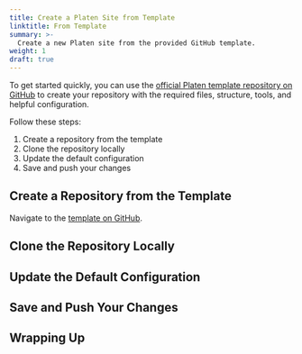 ```yaml
---
title: Create a Platen Site from Template
linktitle: From Template
summary: >-
  Create a new Platen site from the provided GitHub template.
weight: 1
draft: true
---
```


To get started quickly, you can use the [official Platen template repository on GitHub][01] to create your repository
with the required files, structure, tools, and helpful configuration.

Follow these steps:

1. Create a repository from the template
1. Clone the repository locally
1. Update the default configuration
1. Save and push your changes

## Create a Repository from the Template

Navigate to the [template on GitHub][01].

## Clone the Repository Locally

## Update the Default Configuration

## Save and Push Your Changes

## Wrapping Up

<!-- Reference Link Definitions -->
[01]: https://github.com/platenio/platen-template
